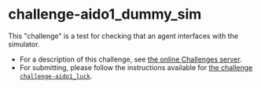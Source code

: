 # challenge-aido1_dummy_sim

This "challenge" is a test for checking that an agent interfaces with the simulator.

- For a description of this challenge, see [the online Challenges server][online].
- For submitting, please follow the instructions available for [the challenge `challenge-aido1_luck`][luck].


[luck]: https://github.com/duckietown/challenge-aido1_luck

[online]: https://challenges.duckietown.org/v3/humans/challenges/aido1_dummy_sim




